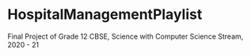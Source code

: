 # HospitalManagementPlaylist
Final Project of Grade 12 CBSE, Science with Computer Science Stream, 2020 - 21
